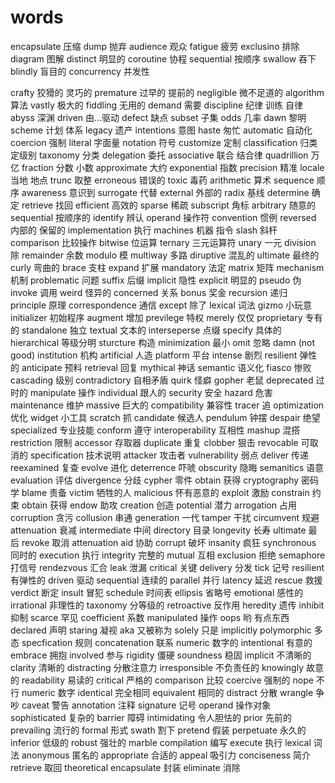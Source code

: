 # words

encapsulate 压缩
dump 抛弃
audience 观众
fatigue 疲劳
exclusino 排除
diagram 图解
distinct 明显的
coroutine 协程
sequential 按顺序
swallow 吞下
blindly 盲目的
concurrency 并发性

crafty 狡猾的 灵巧的
premature 过早的 提前的
negligible 微不足道的
algorithm 算法
vastly 极大的
fiddling 无用的
demand 需要
discipline 纪律 训练 自律
abyss 深渊
driven 由...驱动
defect 缺点
subset 子集
odds 几率
dawn 黎明
scheme 计划 体系
legacy 遗产
intentions 意图
haste 匆忙
automatic 自动化
coercion 强制
literal 字面量
notation 符号
customize 定制
classification 归类 定级别
taxonomy 分类
delegation 委托
associative 联合 结合律
quadrillion 万亿
fraction 分数 小数
approximate 大约
exponential 指数
precision 精准
locale 当地 地点
trunc 取整
erroneous 错误的
toxic 毒药
arithmetic 算术
sequence 顺序
awareness 意识到
surrogate 代替
external 外部的
radix 基线
determine 确定
retrieve 找回
efficient 高效的
sparse 稀疏
subscript 角标
arbitrary 随意的
sequential 按顺序的
identify 辨认
operand 操作符
convention 惯例
reversed 内部的 保留的
implementation 执行
machines 机器 指令
slash 斜杆
comparison 比较操作
bitwise 位运算
ternary 三元运算符
unary 一元
division 除
remainder 余数
modulo 模
multiway 多路
diruptive 混乱的
ultimate 最终的
curly 弯曲的
brace 支柱
expand 扩展
mandatory 法定
matrix 矩阵
mechanism 机制
problematic 问题
suffix 后缀
implicit 隐性
explicit 明显的
pseudo 伪
invoke 调用
weird 怪异的
concerned 关系
bonus 奖金
recursion 递归
principle 原理
correspondence 通信
except 除了
lexical 词法
gizmo 小玩意
initializer 初始程序
augment 增加
previlege 特权
merely 仅仅
proprietary 专有的
standalone 独立
textual 文本的
interseperse 点缀
specify 具体的
hierarchical 等级分明
sturcture 构造
minimization 最小
omit 忽略
damn (not good)
institution 机构
artificial 人造
platform 平台
intense 剧烈
resilient 弹性的
anticipate 预料
retrieval 回复
mythical 神话
semantic 语义化
fiasco 惨败
cascading 级别
contradictory 自相矛盾
quirk 怪癖
gopher 老鼠
deprecated 过时的
manipulate 操作
individual 跟人的
security 安全
hazard 危害
maintenance 维护
massive 巨大的
compatibility 兼容性
tracer 追
optimization 优化
widget 小工具
scratch 抓
candidate 候选人
pendulum 钟摆
despair 绝望
specialized 专业技能
conform 遵守
interoperability 互相性
mashup 混搭
restriction 限制
accessor 存取器
duplicate 重复
clobber 狠击
revocable 可取消的
specification 技术说明
attacker 攻击者
vulnerability 弱点
deliver 传递
reexamined 复查
evolve 进化
deterrence 吓唬
obscurity 隐晦
semanitics 语意
evaluation 评估
divergence 分歧
cypher 零件
obtain 获得
cryptography 密码学
blame 责备
victim 牺牲的人
malicious 怀有恶意的
exploit 激励
constrain 约束
obtain 获得
endow 助攻
creation 创造
potential 潜力
arrogation 占用
corruption 贪污
collusion 串通
generation 一代
tamper 干扰
circumvent 规避
attenuation 衰减
intermediate 中间
directory 目录
longevity 长寿
ultimate 最后
revoke 取消
attenuation
aid 协助
corrupt 破坏
insanity 疯狂
synchronous 同时的
execution 执行
integrity 完整的
mutual 互相
exclusion 拒绝
semaphore 打信号
rendezvous 汇合
leak 泄漏
critical 关键
delivery 分发
tick 记号
resilient 有弹性的
driven 驱动
sequential 连续的
parallel 并行
latency 延迟
rescue 救援
verdict 断定
insult 冒犯
schedule 时间表
ellipsis 省略号
emotional 感性的
irrational 非理性的
taxonomy 分等级的
retroactive 反作用
heredity 遗传
inhibit 抑制
scarce 罕见
coefficient 系数
manipulated 操作
oops 哟 有点东西
declared 声明
staring 凝视
aka 又被称为
solely 只是
implicitly
polymorphic 多态
specfication 规则
concatenation 联系
numeric 数字的
intentional 有意的
embrace 拥抱
involved 参与
rigidity 僵硬
soundness 稳固
implicit 不清晰的
clarity 清晰的
distracting 分散注意力
irresponsible 不负责任的
knowingly 故意的
readability 易读的
critical 严格的
comparison 比较
coercive 强制的
nope 不行
numeric 数字
identical 完全相同
equivalent 相同的
distract 分散
wrangle 争吵
caveat 警告
annotation 注释
signature 记号
operand 操作对象
sophisticated 复杂的
barrier 障碍
intimidating 令人胆怯的
prior 先前的
prevailing 流行的
formal 形式
swath 割下
pretend 假装
perpetuate 永久的
inferior 低级的
robust 强壮的
marble
compilation 编写
execute 执行
lexical 词法
anonymous 匿名的
appropriate 合适的
appeal 吸引力
conciseness 简介
retrieve 取回
theoretical
encapsulate 封装
eliminate 消除
